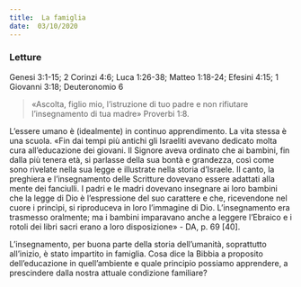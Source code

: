 ```yaml
---
title:  La famiglia
date:  03/10/2020
---
```


### Letture
Genesi 3:1-15; 2 Corinzi 4:6; Luca 1:26-38; Matteo 1:18-24; Efesini 4:15; 1 Giovanni 3:18; Deuteronomio 6

> <p></p>
> «Ascolta, figlio mio, l’istruzione di tuo padre e non rifiutare l’insegnamento di tua madre» Proverbi 1:8.

L’essere umano è (idealmente) in continuo apprendimento. La vita stessa è una scuola. «Fin dai tempi più antichi gli Israeliti avevano dedicato molta cura all’educazione dei giovani. Il Signore aveva ordinato che ai bambini, fin dalla più tenera età, si parlasse della sua bontà e grandezza, così come sono rivelate nella sua legge e illustrate nella storia d’Israele. Il canto, la preghiera e l’insegnamento delle Scritture dovevano essere adattati alla mente dei fanciulli. I padri e le madri dovevano insegnare ai loro bambini che la legge di Dio è l’espressione del suo carattere e che, ricevendone nel cuore i princìpi, si riproduceva in loro l’immagine di Dio. L’insegnamento era trasmesso oralmente; ma i bambini imparavano anche a leggere l’Ebraico e i rotoli dei libri sacri erano a loro disposizione» - DA, p. 69 [40].

L’insegnamento, per buona parte della storia dell’umanità, soprattutto all’inizio, è stato impartito in famiglia. Cosa dice la Bibbia a proposito dell’educazione in quell’ambiente e quale principio possiamo apprendere, a prescindere dalla nostra attuale condizione familiare?